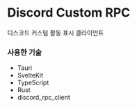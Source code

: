# Discord Custom RPC
디스코드 커스텀 활동 표시 클라이언트

### 사용한 기술
- Tauri 
- SvelteKit
- TypeScript
- Rust
- discord_rpc_client

